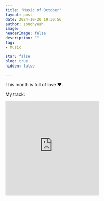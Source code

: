 ```yaml
---
title: "Music of October"
layout: post
date: 2024-10-20 19:30:56
author: sonohyeah
image: 
headerImage: false
description: ""
tag:
- Music

star: false
blog: true
hidden: false

---
```


This month is full of love ❤️.

My track:
<iframe width="300" height="300" src="https://www.youtube.com/embed/DylyIX9gCtA?si=mLLFwX1HPQrSIEwW&amp;controls=0" title="YouTube video player" frameborder="0" allow="accelerometer; autoplay; clipboard-write; encrypted-media; gyroscope; picture-in-picture; web-share" referrerpolicy="strict-origin-when-cross-origin" allowfullscreen></iframe>